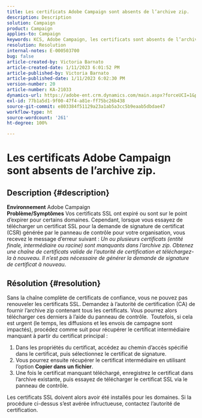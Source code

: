 ```yaml
---
title: Les certificats Adobe Campaign sont absents de l’archive zip.
description: Description
solution: Campaign
product: Campaign
applies-to: Campaign
keywords: KCS, Adobe Campaign, les certificats sont absents de l’archive zip, ssl, domaine, panneau de contrôle.
resolution: Resolution
internal-notes: E-000503700
bug: false
article-created-by: Victoria Barnato
article-created-date: 1/11/2023 6:01:52 PM
article-published-by: Victoria Barnato
article-published-date: 1/11/2023 6:02:30 PM
version-number: 20
article-number: KA-21033
dynamics-url: https://adobe-ent.crm.dynamics.com/main.aspx?forceUCI=1&pagetype=entityrecord&etn=knowledgearticle&id=53ef6e04-da91-ed11-aad1-6045bd006d92
exl-id: 77b1a5d1-9f00-47f4-a81e-ff75bc26b438
source-git-commit: e803384f51129a23a1ab5a3cc5b9eaab5dbdae47
workflow-type: ht
source-wordcount: '261'
ht-degree: 100%

---
```


# Les certificats Adobe Campaign sont absents de l’archive zip.

## Description {#description}

<b>Environnement</b>
Adobe Campaign
 <br><b>Problème/Symptômes</b>
Vos certificats SSL ont expiré ou sont sur le point d’expirer pour certains domaines. Cependant, lorsque vous essayez de télécharger un certificat SSL pour la demande de signature de certificat (CSR) générée par le panneau de contrôle pour votre organisation, vous recevez le message d’erreur suivant : *Un ou plusieurs certificats (entité finale, intermédiaire ou racine) sont manquants dans l’archive zip. Obtenez une chaîne de certificats valide de l’autorité de certification et téléchargez-la à nouveau. Il n’est pas nécessaire de générer la demande de signature de certificat à nouveau*.


## Résolution {#resolution}


Sans la chaîne complète de certificats de confiance, vous ne pouvez pas renouveler les certificats SSL. Demandez à l’autorité de certification (CA) de fournir l’archive zip contenant tous les certificats. Vous pourrez alors télécharger ces derniers à l’aide du panneau de contrôle.  Toutefois, si cela est urgent (le temps, les diffusions et les envois de campagne sont impactés), procédez comme suit pour récupérer le certificat intermédiaire manquant à partir du certificat principal :

1. Dans les propriétés du certificat, accédez au chemin d’accès spécifié dans le certificat, puis sélectionnez le certificat de signature.
2. Vous pourrez ensuite récupérer le certificat intermédiaire en utilisant l’option <b>Copier dans un fichier</b>.
3. Une fois le certificat manquant téléchargé, enregistrez le certificat dans l’archive existante, puis essayez de télécharger le certificat SSL via le panneau de contrôle.


Les certificats SSL doivent alors avoir été installés pour les domaines. Si la procédure ci-dessus s’est avérée infructueuse, contactez l’autorité de certification.
